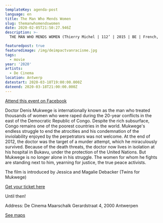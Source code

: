 ```yaml
---
templateKey: agenda-post
language: en
title: The Man Who Mends Women
slug: themanwhomendswomen
date: 2020-02-05T21:50:27.946Z
description: >-
  THE MAN WHO MENDS WOMEN (Thierry Michel | 112’ | 2015 | BE | French, English spoken NL SUB)

featuredpost: true
featuredimage: /img/deimpactvanracisme.jpg
tags:
  - movie
year: '2020'
artists:
  - De Cinema
location: Antwerp
datestart: 2020-03-18T19:00:00.000Z
dateend: 2020-03-18T21:00:00.000Z
---
```

[Attend this event on Facebook](https://www.facebook.com/events/485694842311248/)

Doctor Denis Mukwege is internationally known as the man who treated thousands of women who were raped during the 20-year conflicts in the east of the Democratic Republic of Congo. Despite the rich subsurface, Congo remains one of the poorest countries in the world. Mukwege's endless struggle to end the atrocities and his condemnation of the inviolability enjoyed by the perpetrators was not welcome. At the end of 2012, the doctor was the target of a murder attempt, which he miraculously survived. Because of the death threats, the doctor now lives in isolation at his hospital in Bukavu, under the protection of the United Nations. But Mukwege is no longer alone in his struggle. The women for whom he fights are standing next to him, yearning for justice, the true peace activists.


The film is introduced by Jessica and Magalie Debacker (Twins for Mukwege)


[Get your ticket here](https://apps.ticketmatic.com/widgets/villanella/flow/decinema?event=880027769244&l=nl&_ga=2.105145671.556322327.1582141532-1325261942.1566201712&fbclid=IwAR3Z7uV8hlmxURyVGHD8yRWrdEusyRbTatyjo-gHhIH1OzAG6DQGP0Cut88#!/addtickets)

Until then!

Address: De Cinema
Maarschalk Gerardstraat 4, 2000 Antwerpen

[See maps](https://goo.gl/maps/EWtf3hHPXwGVqt6S8)
